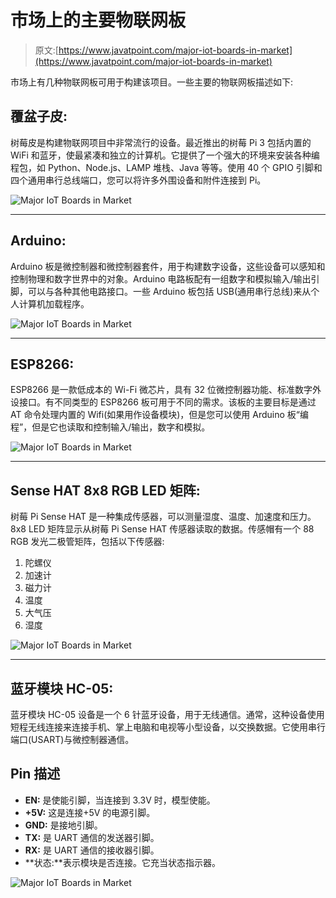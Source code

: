 # 市场上的主要物联网板

> 原文:[https://www.javatpoint.com/major-iot-boards-in-market](https://www.javatpoint.com/major-iot-boards-in-market)

市场上有几种物联网板可用于构建该项目。一些主要的物联网板描述如下:

## 覆盆子皮:

树莓皮是构建物联网项目中非常流行的设备。最近推出的树莓 Pi 3 包括内置的 WiFi 和蓝牙，使最紧凑和独立的计算机。它提供了一个强大的环境来安装各种编程包，如 Python、Node.js、LAMP 堆栈、Java 等等。使用 40 个 GPIO 引脚和四个通用串行总线端口，您可以将许多外围设备和附件连接到 Pi。

![Major IoT Boards in Market](../Images/5e78753e047deb692604310e68eb24a1.png)

* * *

## Arduino:

Arduino 板是微控制器和微控制器套件，用于构建数字设备，这些设备可以感知和控制物理和数字世界中的对象。Arduino 电路板配有一组数字和模拟输入/输出引脚，可以与各种其他电路接口。一些 Arduino 板包括 USB(通用串行总线)来从个人计算机加载程序。

![Major IoT Boards in Market](../Images/e766b675cbdad433a8d1f351fb9ed86d.png)

* * *

## ESP8266:

ESP8266 是一款低成本的 Wi-Fi 微芯片，具有 32 位微控制器功能、标准数字外设接口。有不同类型的 ESP8266 板可用于不同的需求。该板的主要目标是通过 AT 命令处理内置的 Wifi(如果用作设备模块)，但是您可以使用 Arduino 板“编程”，但是它也读取和控制输入/输出，数字和模拟。

![Major IoT Boards in Market](../Images/ad2e6ce0516b8aba6c1c4a0aa6e710ee.png)

* * *

## Sense HAT 8x8 RGB LED 矩阵:

树莓 Pi Sense HAT 是一种集成传感器，可以测量湿度、温度、加速度和压力。8x8 LED 矩阵显示从树莓 Pi Sense HAT 传感器读取的数据。传感帽有一个 88 RGB 发光二极管矩阵，包括以下传感器:

1.  陀螺仪
2.  加速计
3.  磁力计
4.  温度
5.  大气压
6.  湿度

![Major IoT Boards in Market](../Images/a85b3ce2ee734ee806df2a7c1811a1a9.png)

* * *

## 蓝牙模块 HC-05:

蓝牙模块 HC-05 设备是一个 6 针蓝牙设备，用于无线通信。通常，这种设备使用短程无线连接来连接手机、掌上电脑和电视等小型设备，以交换数据。它使用串行端口(USART)与微控制器通信。

## Pin 描述

*   **EN:** 是使能引脚，当连接到 3.3V 时，模型使能。
*   **+5V:** 这是连接+5V 的电源引脚。
*   **GND:** 是接地引脚。
*   **TX:** 是 UART 通信的发送器引脚。
*   **RX:** 是 UART 通信的接收器引脚。
*   **状态:**表示模块是否连接。它充当状态指示器。

![Major IoT Boards in Market](../Images/2eb234185e25d6ee650d073f79e6a80b.png)